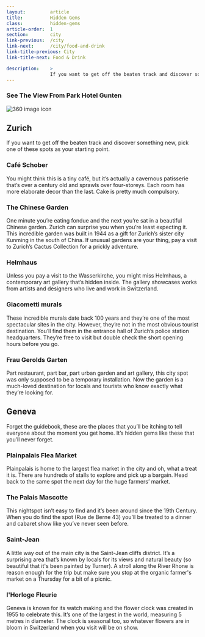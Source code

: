 ```yaml
---
layout:         article
title:          Hidden Gems
class:          hidden-gems
article-order:  1
section:        city
link-previous:  /city
link-next:      /city/food-and-drink
link-title-previous: City
link-title-next: Food & Drink

description:    >
                If you want to get off the beaten track and discover something new, pick one of these spots as your starting point.
---
```



<div class="row three-sixty bleed-width">
  <a id="three-sixty-balcony" href="{{site.baseurl}}/three-sixty/balcony" class="three-sixty__link"></a>
  <h3 class="three-sixty__title">
    <span class="three-sixty__title-small">See The View From</span>
    Park Hotel Gunten
  </h3>
  <img class="js-svg-swap three-sixty__icon" src="{{site.baseurl}}/img/icon/three-sixty.png" alt="360 image icon">
  <div class="three-sixty__bg" style="background-image: url('{{site.baseurl}}/img/three-sixty/balcony.jpg');"></div>
</div>

<div class="row section--padding-top">
  <h2 class="line-title"><span>Zurich</span></h2>

  <div class="row">
    <p class="lead-paragraph">If you want to get off the beaten track and discover something new, pick one of these spots as your starting point.</p>
  </div>

  <div class="row row--columns-6-6-gutters row--columns-vertical-align">
    <div class="row__column">
      <h3>Café Schober</h3>
      <p>You might think this is a tiny café, but it’s actually a cavernous patisserie that’s over a century old and sprawls over four-storeys. Each room has more elaborate decor than the last. Cake is pretty much compulsory.</p>
    </div>
    <div class="row__column"><div class="bg-image-ratio bg-image-ratio--16-9" style="background-image: url('{{site.baseurl}}/img/content/hidden-gems-01.jpg');"></div></div>
  </div>

  <div class="row row--columns-6-6-gutters row--columns-vertical-align">
    <div class="row__column">
      <h3>The Chinese Garden</h3>
      <p>One minute you’re eating fondue and the next you’re sat in a beautiful Chinese garden. Zurich can surprise you when you’re least expecting it. This incredible garden was built in 1944 as a gift for Zurich’s sister city Kunming in the south of China. If unusual gardens are your thing, pay a visit to Zurich’s Cactus Collection for a prickly adventure.</p>
    </div>
    <div class="row__column"><div class="bg-image-ratio bg-image-ratio--16-9" style="background-image: url('{{site.baseurl}}/img/content/hidden-gems-04.jpg');"></div></div>
  </div>

  <div class="row row--columns-6-6-gutters row--columns-vertical-align">
    <div class="row__column">
      <h3>Helmhaus</h3>
      <p>Unless you pay a visit to the Wasserkirche, you might miss Helmhaus, a contemporary art gallery that’s hidden inside. The gallery showcases works from artists and designers who live and work in Switzerland.</p>
    </div>
    <div class="row__column"><div class="bg-image-ratio bg-image-ratio--16-9" style="background-image: url('{{site.baseurl}}/img/content/hidden-gems-05.jpg');"></div></div>
  </div>

  <div class="row row--columns-6-6-gutters row--columns-vertical-align">
    <div class="row__column">
      <h3>Giacometti murals  </h3>
      <p>These incredible murals date back 100 years and they’re one of the most spectacular sites in the city. However, they’re not in the most obvious tourist destination. You’ll find them in the entrance hall of Zurich’s police station headquarters. They’re free to visit but double check the short opening hours before you go.</p>
    </div>
    <div class="row__column"><div class="bg-image-ratio bg-image-ratio--16-9" style="background-image: url('{{site.baseurl}}/img/content/hidden-gems-06.jpg');"></div></div>
  </div>

  <div class="row row--columns-6-6-gutters row--columns-vertical-align">
    <div class="row__column">
      <h3>Frau Gerolds Garten</h3>
      <p>Part restaurant, part bar, part urban garden and art gallery, this city spot was only supposed to be a temporary installation. Now the garden is a much-loved destination for locals and tourists who know exactly what they’re looking for.</p>
    </div>
    <div class="row__column"><div class="bg-image-ratio bg-image-ratio--16-9" style="background-image: url('{{site.baseurl}}/img/content/hidden-gems-03.jpg');"></div></div>
  </div>

</div>

<div class="row section--padding-top">
  <h2 class="line-title"><span>Geneva</span></h2>

  <div class="row">
    <p class="lead-paragraph">Forget the guidebook, these are the places that you’ll be itching to tell everyone about the moment you get home. It’s hidden gems like these that you’ll never forget.</p>
  </div>

  <div class="row row--columns-6-6-gutters row--columns-vertical-align">
    <div class="row__column">
      <h3>Plainpalais Flea Market</h3>
    <p>Plainpalais is home to the largest flea market in the city and oh, what a treat it is. There are hundreds of stalls to explore and pick up a bargain. Head back to the same spot the next day for the huge farmers’ market.</p>
    </div>
    <div class="row__column"><div class="bg-image-ratio bg-image-ratio--16-9" style="background-image: url('{{site.baseurl}}/img/content/flea-market.jpg');"></div></div>
  </div>

  <div class="row row--columns-6-6-gutters row--columns-vertical-align">
    <div class="row__column">
      <h3>The Palais Mascotte</h3>
      <p>This nightspot isn’t easy to find and it’s been around since the 19th Century. When you do find the spot (Rue de Berne 43) you’ll be treated to a dinner and cabaret show like you’ve never seen before.</p>
    </div>
    <div class="row__column"><div class="bg-image-ratio bg-image-ratio--16-9" style="background-image: url('{{site.baseurl}}/img/content/palais-mascotte.png');"></div></div>
  </div>

  <div class="row row--columns-6-6-gutters row--columns-vertical-align">
    <div class="row__column">
      <h3>Saint-Jean</h3>
      <p>A little way out of the main city is the Saint-Jean cliffs district. It’s a surprising area that’s known by locals for its views and natural beauty (so beautiful that it's been painted by Turner). A stroll along the River Rhone is reason enough for the trip but make sure you stop at the organic farmer's market on a Thursday for a bit of a picnic.</p>
    </div>
    <div class="row__column"><div class="bg-image-ratio bg-image-ratio--16-9" style="background-image: url('{{site.baseurl}}/img/content/saint-jean.jpg');"></div></div>
  </div>

  <div class="row row--columns-6-6-gutters row--columns-vertical-align">
    <div class="row__column">
      <h3>l'Horloge Fleurie</h3>
      <p class="row">Geneva is known for its watch making and the flower clock was created in 1955 to celebrate this. It’s one of the largest in the world, measuring 5 metres in diameter. The clock is seasonal too, so whatever flowers are in bloom in Switzerland when you visit will be on show.</p>
    </div>
    <div class="row__column">
      <div class="bg-image-ratio bg-image-ratio--21-9" style="background-image: url('{{site.baseurl}}/img/content/fleurie-01.jpg');"></div>
      <div class="bg-image-ratio bg-image-ratio--21-9" style="background-image: url('{{site.baseurl}}/img/content/fleurie-02.jpg');"></div>
    </div>
  </div>

</div>